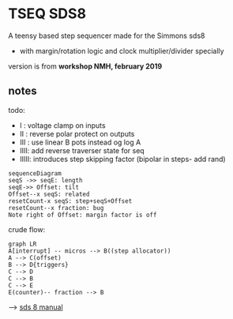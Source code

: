 # TSEQ SDS8

A teensy based step sequencer made for the Simmons sds8
- with margin/rotation logic and clock multiplier/divider specially

version is from **workshop NMH, february 2019**


## notes

todo:
- l : voltage clamp on inputs
- II : reverse polar protect on outputs
- III : use linear B pots instead og log A
- IIII: add reverse traverser state for seq
- IIIII: introduces step skipping factor (bipolar in steps- add rand)



```mermaid
sequenceDiagram
seqS ->> seqE: length
seqE->> Offset: tilt
Offset--x seqS: related
resetCount-x seqS: step+seqS+Offset 
resetCount--x fraction: bug
Note right of Offset: margin factor is off
```

crude flow:

```mermaid
graph LR
A[interrupt] -- micros --> B((step allocator))
A --> C(offset)
B --> D{triggers}
C --> D
C --> B
C --> E
E(counter)-- fraction --> B
```

--> [sds 8 manual](https://www.simmonsmuseum.com/?area=downloads&download_id=120)
